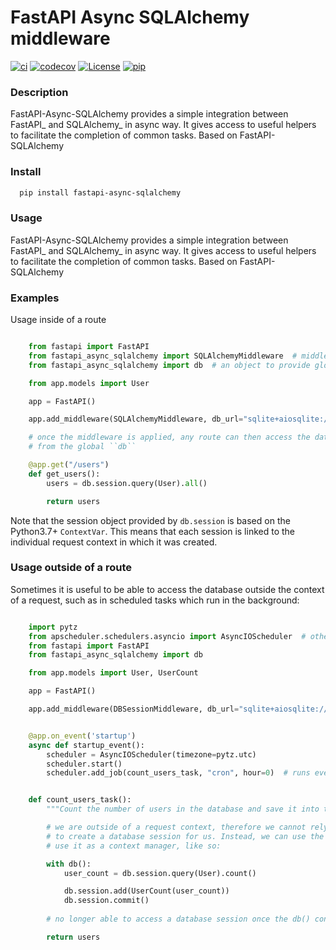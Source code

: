 # FastAPI Async SQLAlchemy middleware

[![ci](https://github.com/h0rn3t/fastapi-async-sqlalchemy/workflows/ci/badge.svg)](https://github.com/h0rn3t/fastapi-async-sqlalchemy/workflows/ci/badge.svg)
[![codecov](https://codecov.io/gh/h0rn3t/fastapi-async-sqlalchemy/branch/master/graph/badge.svg)](https://codecov.io/gh/h0rn3t/fastapi-async-sqlalchemy/branch/master/graph/badge.svg)
[![License](https://img.shields.io/npm/l/xxtea-node.svg)](http://opensource.org/licenses/MIT)
[![pip](https://img.shields.io/pypi/v/fastapi_async_sqlalchemy?color=blue)](https://img.shields.io/pypi/v/fastapi_async_sqlalchemy?color=blue)

### Description

FastAPI-Async-SQLAlchemy provides a simple integration between FastAPI_ and SQLAlchemy_ in async way. It gives access to useful helpers to facilitate the completion of common tasks. Based on FastAPI-SQLAlchemy

### Install

```bash
  pip install fastapi-async-sqlalchemy
```

### Usage

FastAPI-Async-SQLAlchemy provides a simple integration between FastAPI_ and SQLAlchemy_ in async way. It gives access to useful helpers to facilitate the completion of common tasks.
Based on FastAPI-SQLAlchemy

### Examples


Usage inside of a route


```python

    from fastapi import FastAPI
    from fastapi_async_sqlalchemy import SQLAlchemyMiddleware  # middleware helper
    from fastapi_async_sqlalchemy import db  # an object to provide global access to a database session

    from app.models import User

    app = FastAPI()

    app.add_middleware(SQLAlchemyMiddleware, db_url="sqlite+aiosqlite://")

    # once the middleware is applied, any route can then access the database session 
    # from the global ``db``

    @app.get("/users")
    def get_users():
        users = db.session.query(User).all()

        return users
```

Note that the session object provided by ``db.session`` is based on the Python3.7+ ``ContextVar``. This means that
each session is linked to the individual request context in which it was created.

### Usage outside of a route
Sometimes it is useful to be able to access the database outside the context of a request, such as in scheduled tasks which run in the background:

```python

    import pytz
    from apscheduler.schedulers.asyncio import AsyncIOScheduler  # other schedulers are available
    from fastapi import FastAPI
    from fastapi_async_sqlalchemy import db

    from app.models import User, UserCount

    app = FastAPI()

    app.add_middleware(DBSessionMiddleware, db_url="sqlite+aiosqlite://")


    @app.on_event('startup')
    async def startup_event():
        scheduler = AsyncIOScheduler(timezone=pytz.utc)
        scheduler.start()
        scheduler.add_job(count_users_task, "cron", hour=0)  # runs every night at midnight


    def count_users_task():
        """Count the number of users in the database and save it into the user_counts table."""

        # we are outside of a request context, therefore we cannot rely on ``DBSessionMiddleware``
        # to create a database session for us. Instead, we can use the same ``db`` object and 
        # use it as a context manager, like so:

        with db():
            user_count = db.session.query(User).count()

            db.session.add(UserCount(user_count))
            db.session.commit()
        
        # no longer able to access a database session once the db() context manager has ended

        return users
```
